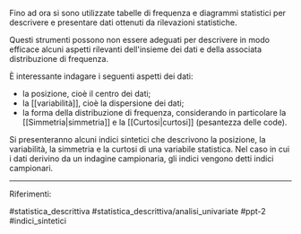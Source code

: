 Fino ad ora si sono utilizzate tabelle di frequenza e diagrammi statistici per descrivere e presentare dati ottenuti da rilevazioni statistiche. 

Questi strumenti possono non essere adeguati per descrivere in modo efficace alcuni aspetti rilevanti dell'insieme dei dati e della associata distribuzione di frequenza.

È interessante indagare i seguenti aspetti dei dati: 
* la posizione, cioè il centro dei dati;
* la [[variabilità]], cioè la dispersione dei dati;
* la forma della distribuzione di frequenza, considerando in particolare la [[Simmetria|simmetria]] e la [[Curtosi|curtosi]] (pesantezza delle code).

Si presenteranno alcuni indici sintetici che descrivono la posizione, la variabilità, la simmetria e la curtosi di una variabile statistica. Nel caso in cui i dati derivino da un indagine campionaria, gli indici vengono detti indici campionari.

***
Riferimenti:


#statistica_descrittiva 
#statistica_descrittiva/analisi_univariate
#ppt-2 
#indici_sintetici